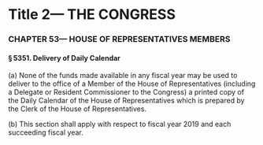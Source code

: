 
# Title 2— THE CONGRESS
### CHAPTER 53— HOUSE OF REPRESENTATIVES MEMBERS
#### § 5351. Delivery of Daily Calendar

(a) None of the funds made available in any fiscal year may be used to deliver to the office of a Member of the House of Representatives (including a Delegate or Resident Commissioner to the Congress) a printed copy of the Daily Calendar of the House of Representatives which is prepared by the Clerk of the House of Representatives.

(b) This section shall apply with respect to fiscal year 2019 and each succeeding fiscal year.
